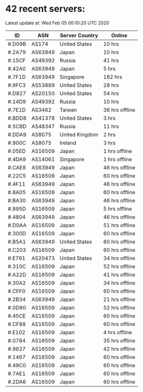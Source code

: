 # 42 recent servers:

Latest update at: Wed Feb 05 00:10:20 UTC 2020

| ID | ASN | Server Country | Online |
| -- | --- | -------------- | ------ |
| #.D09B | AS174 | United States | 10 hrs |
| #.2A79 | AS63949 | Japan | 10 hrs |
| #.15CF | AS49392 | Russia | 41 hrs |
| #.42A0 | AS63949 | Japan | 5 hrs |
| #.7F1D | AS63949 | Singapore | 182 hrs |
| #.9FC3 | AS53889 | United States | 28 hrs |
| #.D827 | AS20150 | United States | 54 hrs |
| #.14D9 | AS49392 | Russia | 10 hrs |
| #.7E1D | AS3462 | Taiwan | 36 hrs offline |
| #.BDD8 | AS41378 | United States | 3 hrs |
| #.5CBD | AS48347 | Russia | 11 hrs |
| #.DDA9 | AS8075 | United Kingdom | 2 hrs |
| #.900C | AS8075 | Ireland | 3 hrs |
| #.05ED | AS16509 | Japan | 1 hrs offline |
| #.4DA9 | AS14061 | Singapore | 1 hrs offline |
| #.CAE8 | AS63949 | Japan | 46 hrs offline |
| #.22C5 | AS16509 | Japan | 60 hrs offline |
| #.4F11 | AS63949 | Japan | 46 hrs offline |
| #.8A05 | AS16509 | Japan | 60 hrs offline |
| #.BA30 | AS63949 | Japan | 46 hrs offline |
| #.895D | AS16509 | Japan | 5 hrs offline |
| #.4804 | AS63949 | Japan | 46 hrs offline |
| #.D0AA | AS16509 | Japan | 51 hrs offline |
| #.300D | AS16509 | Japan | 60 hrs offline |
| #.B5A1 | AS63949 | United States | 60 hrs offline |
| #.C203 | AS16509 | Japan | 60 hrs offline |
| #.E761 | AS20473 | United States | 34 hrs offline |
| #.310C | AS16509 | Japan | 52 hrs offline |
| #.A22D | AS16509 | Japan | 41 hrs offline |
| #.30A2 | AS16509 | Japan | 34 hrs offline |
| #.CFF0 | AS16509 | Japan | 60 hrs offline |
| #.2B34 | AS63949 | Japan | 21 hrs offline |
| #.0D80 | AS16509 | Japan | 52 hrs offline |
| #.45CE | AS16509 | Japan | 60 hrs offline |
| #.CF88 | AS16509 | Japan | 60 hrs offline |
| #.E102 | AS16509 | Japan | 4 hrs offline |
| #.0784 | AS16509 | Japan | 35 hrs offline |
| #.9627 | AS16509 | Japan | 42 hrs offline |
| #.1467 | AS16509 | Japan | 60 hrs offline |
| #.49C0 | AS16509 | Japan | 60 hrs offline |
| #.7AE1 | AS16509 | Japan | 60 hrs offline |
| #.2DA6 | AS16509 | Japan | 60 hrs offline |

